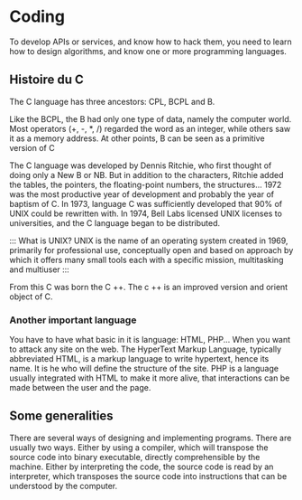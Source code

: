 # Coding

To develop APIs or services, and know how to hack them, you need to learn how to design algorithms, and know one or more programming languages.

## Histoire du C


The C language has three ancestors: CPL, BCPL and B.

Like the BCPL, the B had only one type of data, namely the computer world. Most operators (+, -, *, /) regarded the word as an integer, while others saw it as a memory address. At other points, B can be seen as a primitive version of C

The C language was developed by Dennis Ritchie, who first thought of doing only a New B or NB. But in addition to the characters, Ritchie added the tables, the pointers, the floating-point numbers, the structures... 1972 was the most productive year of development and probably the year of baptism of C. In 1973, language C was sufficiently developed that 90% of UNIX could be rewritten with. In 1974, Bell Labs licensed UNIX licenses to universities, and the C language began to be distributed.

::: What is UNIX?
UNIX is the name of an operating system created in 1969, primarily for professional use, conceptually open and based on
approach by which it offers many small tools each with a specific mission, multitasking and multiuser
:::

From this C was born the C ++. The c ++ is an improved version and orient object of C.

### Another important language
You have to have what basic in it is language: HTML, PHP...
When you want to attack any site on the web.
The HyperText Markup Language, typically abbreviated HTML, is a markup language to write hypertext, hence its name.
It is he who will define the structure of the site.
PHP is a language usually integrated with HTML to make it more alive, that interactions can be made between the user and the page.

## Some generalities

There are several ways of designing and implementing programs. There are usually two ways. Either by using a compiler, which will transpose the source code into binary executable, directly comprehensible by the machine. Either by interpreting the code, the source code is read by an interpreter, which transposes the source code into instructions that can be understood by the computer. 
